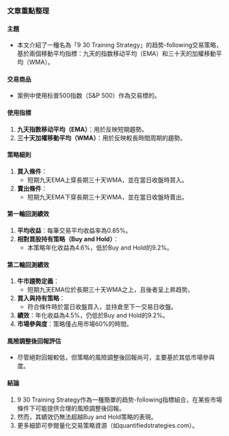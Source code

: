 ### 文章重點整理

#### 主題  
- 本文介紹了一種名為「9 30 Training Strategy」的趋势-following交易策略，基於兩個移動平均指標：九天的指数移动平均（EMA）和三十天的加權移動平均（WMA）。  

#### 交易商品  
- 案例中使用标普500指数（S&P 500）作為交易標的。  

#### 使用指標  
1. **九天指数移动平均（EMA）**：用於反映短期趨勢。  
2. **三十天加權移動平均（WMA）**：用於反映較長時間周期的趨勢。  

#### 策略細則  
1. **買入條件**：  
   - 短期九天EMA上穿長期三十天WMA，並在當日收盤時買入。  
2. **賣出條件**：  
   - 短期九天EMA下穿長期三十天WMA，並在當日收盤時賣出。  

#### 第一輪回測績效  
1. **平均收益**：每筆交易平均收益率為0.85%。  
2. **相對買股持有策略（Buy and Hold）**：  
   - 本策略年化收益為4.6%，低於Buy and Hold的9.2%。  

#### 第二輪回測績效  
1. **牛市趨勢定義**：  
   - 短期九天EMA位於長期三十天WMA之上，且後者呈上昇趋势。  
2. **買入與持有策略**：  
   - 符合條件時於當日收盤買入，並持倉至下一交易日收盤。  
3. **績效**：年化收益為4.5%，仍低於Buy and Hold的9.2%。  
4. **市場參與度**：策略僅占用市場60%的時間。  

#### 風險調整後回報評估  
- 尽管絕對回報較低，但策略的風險調整後回報尚可，主要基於其低市場參與度。  

#### 結論  
1. 9 30 Training Strategy作為一種簡單的趋势-following指標組合，在某些市場條件下可能提供合理的風險調整後回報。  
2. 然而，其績效仍無法超越Buy and Hold策略的表現。  
3. 更多細節可參閱量化交易策略資源（如quantifiedstrategies.com）。
